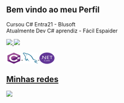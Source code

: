 
## Bem vindo ao meu Perfil ##
  
Cursou C# Entra21 - Blusoft<br>
Atualmente Dev C# aprendiz - Fácil Espaider
 
  <div>
  <a href="https://github.com/gabrielhcmarchi">
  <img height="150em" src="https://github-readme-stats.vercel.app/api?username=gabrielhcmarchi&show_icons=true&theme=dracula&include_all_commits=true&count_private=true"/>
  <img height="150em" src="https://github-readme-stats.vercel.app/api/top-langs/?username=gabrielhcmarchi&layout=compact&langs_count=7&theme=dracula"/>
</div>
 
<div style="display: inline_block"><br>
  <img align="center" alt="Gabriel-Csharp" height="30" width="40" src="https://raw.githubusercontent.com/devicons/devicon/master/icons/csharp/csharp-original.svg">
    <img align="center" alt="Gabriel-Csharp" height="30" width="40" src="https://raw.githubusercontent.com/devicons/devicon/master/icons/mysql/mysql-original.svg">
      <img align="center" alt="Gabriel-Csharp" height="30" width="40" src="https://raw.githubusercontent.com/devicons/devicon/master/icons/dotnetcore/dotnetcore-original.svg">
  
  </div>
  
  ##

   ## Minhas redes ##
  <div>   
  <a href="https://www.linkedin.com/in/gabriel-marchi-8a3437206" target="_blank"><img src="https://img.shields.io/badge/-LinkedIn-%230077B5?style=for-the-badge&logo=linkedin&logoColor=white" target="_blank"></a>
 
  </div>
 

